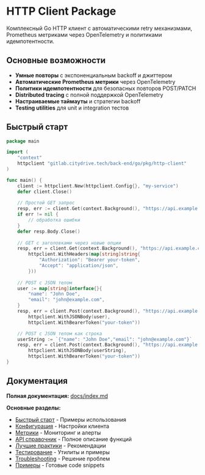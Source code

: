# HTTP Client Package

Комплексный Go HTTP клиент с автоматическими retry механизмами, Prometheus метриками через OpenTelemetry и политиками идемпотентности.

## Основные возможности

- **Умные повторы** с экспоненциальным backoff и джиттером
- **Автоматические Prometheus метрики** через OpenTelemetry  
- **Политики идемпотентности** для безопасных повторов POST/PATCH
- **Distributed tracing** с полной поддержкой OpenTelemetry
- **Настраиваемые таймауты** и стратегии backoff
- **Testing utilities** для unit и integration тестов

## Быстрый старт

```go
package main

import (
    "context"
    httpclient "gitlab.citydrive.tech/back-end/go/pkg/http-client"
)

func main() {
    client := httpclient.New(httpclient.Config{}, "my-service")
    defer client.Close()
    
    // Простой GET запрос
    resp, err := client.Get(context.Background(), "https://api.example.com/data")
    if err != nil {
        // обработка ошибки
    }
    defer resp.Body.Close()
    
    // GET с заголовками через новые опции
    resp, err = client.Get(context.Background(), "https://api.example.com/users",
        httpclient.WithHeaders(map[string]string{
            "Authorization": "Bearer your-token",
            "Accept": "application/json",
        }))
    
    // POST с JSON телом
    user := map[string]interface{}{
        "name": "John Doe",
        "email": "john@example.com",
    }
    resp, err = client.Post(context.Background(), "https://api.example.com/users", nil,
        httpclient.WithJSONBody(user),
        httpclient.WithBearerToken("your-token"))

	// POST с JSON телом как строка
	userString := `{"name": "John Doe","email": "john@example.com"}`
	resp, err = client.Post(context.Background(), "https://api.example.com/users", nil,
		httpclient.WithJSONBody(userString),
		httpclient.WithBearerToken("your-token"))
}
```

## Документация

**Полная документация:** [docs/index.md](docs/index.md)

**Основные разделы:**
- [Быстрый старт](docs/quick-start.md) - Примеры использования  
- [Конфигурация](docs/configuration.md) - Настройки клиента
- [Метрики](docs/metrics.md) - Мониторинг и алерты
- [API справочник](docs/api-reference.md) - Полное описание функций
- [Лучшие практики](docs/best-practices.md) - Рекомендации
- [Тестирование](docs/testing.md) - Утилиты и примеры
- [Troubleshooting](docs/troubleshooting.md) - Решение проблем
- [Примеры](docs/examples.md) - Готовые code snippets


